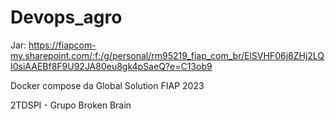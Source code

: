 # Devops_agro

Jar: https://fiapcom-my.sharepoint.com/:f:/g/personal/rm95219_fiap_com_br/ElSVHF06j8ZHj2LQI0siAAEBf8F9U92JA80eu8gk4pSaeQ?e=C13ob9

Docker compose da Global Solution FIAP 2023

2TDSPI - Grupo Broken Brain
